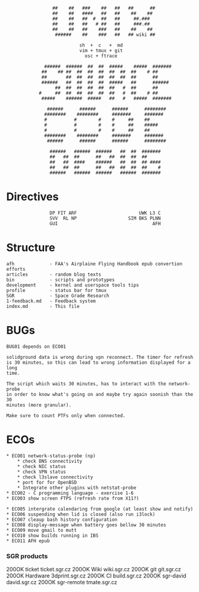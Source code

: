 

                     ##    ##   ###    ##   ##   ##      ##
                     ##    ##   ####   ##   ##    ##    ##
                     ##    ##   ##  #  ##   ##     ##.###
                     ##    ##   ##   # ##   ##     ###.##
                     ##    ##   ##    ###   ##    ##    ##
                      ######    ##    ###   ##   ## wiki ##

                               sh  +  c   +  md
                               vim + tmux + git
                                 osc + ftrace

                  ######  ######  ##  ##  #####    #####  #######
                 ##    ## ##  ##  ##  ##  ##  ##  ##    # ##
                 ##       ##  ##  ##  ##  ##  ##  ##      ##
                 ######   ##  ##  ##  ##  #####   ##      ######
                      ##  ##  ##  ##  ##  ##   #  ##      ##
                #     ##  ##  ##  ##  ##  ##   #  ##    # ##
                 #####    ######  #####   ##   #   #####  #######

                   ######      ######      ######      ########
                  ########    ########     #######     #######
                  #          #        #    #     ##    ##
                  #          #        #    #     ##    #####
                  #          #        #    #     ##    ##
                  ########    ########     #######     #######
                   ######      ######      ######      ########

                    ######   ######  ######   ##  ##  #######
                    ##   ##  ##      ##   ##  ##  ##  ##
                    ##   ##  ####    ######   ##  ##  ## ####
                    ##   ##  ##      ##   ##  ##  ##  ##    #
                    ######   ######  ######   ######  #######


# Directives

                    DP FIT ARF                       UWK L3 C
                    SVV  RL NP                   SIM BKS PLNN
                    GUI                                   AFH

# Structure

    afh             - FAA's Airplaine Flying Handbook epub convertion efforts
    articles        - random blog texts
    bin             - scripts and prototypes
    development     - kernel and userspace tools tips
    profile         - status bar for tmux
    SGR             - Space Grade Research
    1-feedback.md   - Feedback system
    index.md        - This file

# BUGs

	BUG01 depends on ECO01

    solidground data is wrong during vpn reconnect. The timer for refresh
	is 30 minutes, so this can lead to wrong information displayed for a long
	time.

    The script which waits 30 minutes, has to interact with the network-probe
    in order to know what's going on and maybe try again soonish than the 30
    minutes (more granular).

    Make sure to count PTFs only when connected.

# ECOs

    * ECO01 network-status-probe (np)
        * check DNS connectivity
        * check NIC status
        * check VPN status
        * check l3slave connectivity
		* port for for OpenBSD
        * Integrate other plugins with netstat-probe
    * ECO02 - C programming language - exercise 1-6
    * ECO03 show screen FTPS (refresh rate from X11?)

    * ECO05 intergrate calendaring from google (at least show and notify)
	* ECO06 suspending when lid is closed (also run i3lock)
    * ECO07 cleaup bash history configuration
	* ECO08 display-message when battery goes bellow 30 minutes
    * ECO09 move gmail to mutt
    * ECO10 show builds running in IBS
    * ECO11 AFH epub

### SGR products

  200OK ticket     ticket.sgr.cz
  200OK Wiki	     wiki.sgr.cz
  200OK git           git.sgr.cz
  200OK Hardware  3dprint.sgr.cz
  200OK CI          build.sgr.cz
  200OK sgr-david   david.sgr.cz
  200OK sgr-remote  tmate.sgr.cz
